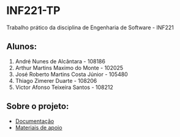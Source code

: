 # INF221-TP
Trabalho prático da disciplina de Engenharia de Software - INF221

## Alunos:
1. André Nunes de Alcântara - 108186
2. Arthur Martins Maximo do Monte - 102025
3. José Roberto Martins Costa Júnior - 105480
4. Thiago Zimerer Duarte - 108206
5. Victor Afonso Teixeira Santos - 108212

## Sobre o projeto:
- [Documentação](Instruções_para_execução.pdf)
- [Materiais de apoio](REFs.md)

